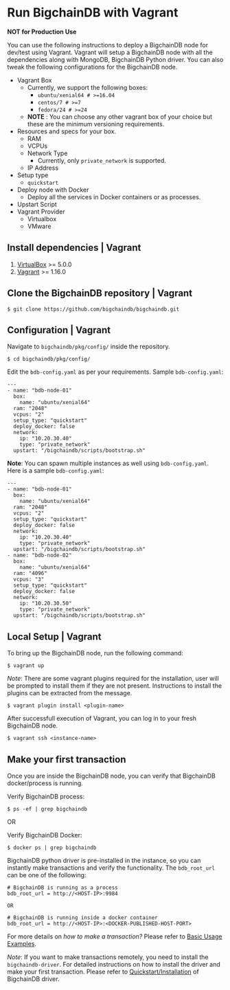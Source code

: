 # Run BigchainDB with Vagrant

**NOT for Production Use**

You can use the following instructions to deploy a BigchainDB node
for dev/test using Vagrant. Vagrant will setup a BigchainDB node with
all the dependencies along with MongoDB, BigchainDB Python driver. You
can also tweak the following configurations for the BigchainDB node.
- Vagrant Box
  - Currently, we support the following boxes:
    - `ubuntu/xenial64 # >=16.04`
    - `centos/7 # >=7`
    - `fedora/24 # >=24`
  - **NOTE** : You can choose any other vagrant box of your choice but these are
  the minimum versioning requirements.
- Resources and specs for your box.
  - RAM
  - VCPUs
  - Network Type
    - Currently, only `private_network` is supported.
  - IP Address
- Setup type
  - `quickstart`
- Deploy node with Docker
  - Deploy all the services in Docker containers or as processes.
- Upstart Script
- Vagrant Provider
  - Virtualbox
  - VMware

## Install dependencies | Vagrant
1. [VirtualBox](https://www.virtualbox.org/wiki/Downloads) >= 5.0.0
2. [Vagrant](https://www.vagrantup.com/downloads.html) >= 1.16.0

## Clone the BigchainDB repository | Vagrant
```text
$ git clone https://github.com/bigchaindb/bigchaindb.git
```

## Configuration | Vagrant
Navigate to `bigchaindb/pkg/config/` inside the repository.
```text
$ cd bigchaindb/pkg/config/
```

Edit the `bdb-config.yaml` as per your requirements. Sample `bdb-config.yaml`:

```text
---
- name: "bdb-node-01"
  box:
    name: "ubuntu/xenial64"
  ram: "2048"
  vcpus: "2"
  setup_type: "quickstart"
  deploy_docker: false
  network:
    ip: "10.20.30.40"
    type: "private_network"
  upstart: "/bigchaindb/scripts/bootstrap.sh"
```

**Note**: You can spawn multiple instances as well using `bdb-config.yaml`. Here is a sample `bdb-config.yaml`:
```text
---
- name: "bdb-node-01"
  box:
    name: "ubuntu/xenial64"
  ram: "2048"
  vcpus: "2"
  setup_type: "quickstart"
  deploy_docker: false
  network:
    ip: "10.20.30.40"
    type: "private_network"
  upstart: "/bigchaindb/scripts/bootstrap.sh"
- name: "bdb-node-02"
  box:
    name: "ubuntu/xenial64"
  ram: "4096"
  vcpus: "3"
  setup_type: "quickstart"
  deploy_docker: false
  network:
    ip: "10.20.30.50"
    type: "private_network"
  upstart: "/bigchaindb/scripts/bootstrap.sh"
```


## Local Setup | Vagrant
To bring up the BigchainDB node, run the following command:

```text
$ vagrant up
```

*Note*: There are some vagrant plugins required for the installation, user will be prompted to install them if they are not present. Instructions to install the plugins can be extracted from the message.

```text
$ vagrant plugin install <plugin-name>
```

After successfull execution of Vagrant, you can log in to your fresh BigchainDB node.

```text
$ vagrant ssh <instance-name>
```

## Make your first transaction
Once you are inside the BigchainDB node, you can verify that BigchainDB docker/process is running.

Verify BigchainDB process:
```text
$ ps -ef | grep bigchaindb
```

OR

Verify BigchainDB Docker:
```text
$ docker ps | grep bigchaindb
```

BigchainDB python driver is pre-installed in the instance, so you can instantly make transactions and verify the functionality. The `bdb_root_url` can be one of the following:
```text
# BigchainDB is running as a process
bdb_root_url = http://<HOST-IP>:9984

OR

# BigchainDB is running inside a docker container
bdb_root_url = http://<HOST-IP>:<DOCKER-PUBLISHED-HOST-PORT>
```
For more details on *how to make a transaction?* Please refer to [Basic Usage Examples](https://docs.bigchaindb.com/projects/py-driver/en/latest/connect.html).

*Note*: If you want to make transactions remotely, you need to install the `bigchaindb-driver`. For detailed instructions on how to install the driver and make your first transaction. Please refer to [Quickstart/Installation](https://docs.bigchaindb.com/projects/py-driver/en/latest/quickstart.html) of BigchainDB driver.
